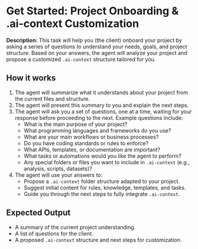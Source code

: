 # Get Started: Project Onboarding & .ai-context Customization

**Description:**
This task will help you (the client) onboard your project by asking a series of questions to understand your needs, goals, and project structure. Based on your answers, the agent will analyze your project and propose a customized `.ai-context` structure tailored for you.

## How it works
1. The agent will summarize what it understands about your project from the current files and structure.
2. The agent will present this summary to you and explain the next steps.
3. The agent will ask you a set of questions, one at a time, waiting for your response before proceeding to the next. Example questions include:
   - What is the main purpose of your project?
   - What programming languages and frameworks do you use?
   - What are your main workflows or business processes?
   - Do you have coding standards or rules to enforce?
   - What APIs, templates, or documentation are important?
   - What tasks or automations would you like the agent to perform?
   - Any special folders or files you want to include in `.ai-context` (e.g., analysis, scripts, datasets)?
4. The agent will use your answers to:
   - Propose a `.ai-context` folder structure adapted to your project.
   - Suggest initial content for rules, knowledge, templates, and tasks.
   - Guide you through the next steps to fully integrate `.ai-context`.

## Expected Output
- A summary of the current project understanding.
- A list of questions for the client.
- A proposed `.ai-context` structure and next steps for customization.
